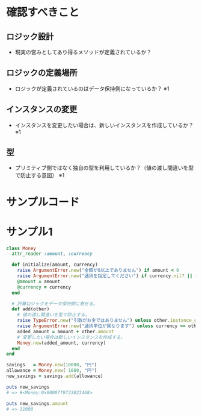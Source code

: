 # 確認すべきこと

## ロジック設計

- 現実の営みとしてあり得るメソッドが定義されているか？

## ロジックの定義場所

- ロジックが定義されているのはデータ保持側になっているか？ ※1

## インスタンスの変更

- インスタンスを変更したい場合は、新しいインスタンスを作成しているか？ ※1

## 型

- プリミティブ側ではなく独自の型を利用しているか？（値の渡し間違いを型で防止する意図） ※1

# サンプルコード

# サンプル1

```ruby
class Money
  attr_reader :amount, :currency

  def initialize(amount, currency)
    raise ArgumentError.new("金額が0以上でありません") if amount < 0
    raise ArgumentError.new("通貨を指定してください") if currency.nil? || currency.empty?
    @amount = amount
    @currency = currency
  end

  # 計算ロジックをデータ保持側に寄せる。
  def add(other)
    # 値の渡し間違いを型で防止する。
    raise TypeError.new("引数がお金ではありません") unless other.instance_of?(Money)
    raise ArgumentError.new("通貨単位が異なります") unless currency == other.currency
    added_amount = amount + other.amount
    # 変更したい場合は新しいインスタンスを作成する。
    Money.new(added_amount, currency)
  end
end

savings   = Money.new(10000, "円")
allowance = Money.new( 1000, "円")
new_savings = savings.add(allowance)

puts new_savings
# => #<Money:0x00007f9733823468>

puts new_savings.amount
# => 11000
```
